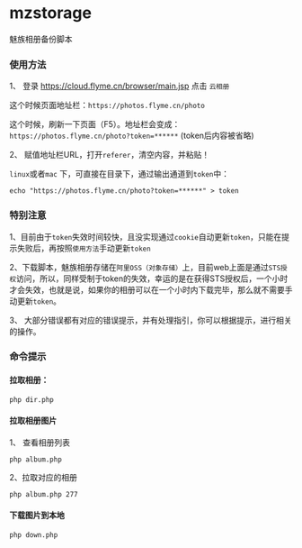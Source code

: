 # mzstorage
魅族相册备份脚本

### 使用方法

1、 登录 https://cloud.flyme.cn/browser/main.jsp 点击 `云相册`

这个时候页面地址栏：`https://photos.flyme.cn/photo`

这个时候，刷新一下页面（F5）。地址栏会变成：`https://photos.flyme.cn/photo?token=******` (token后内容被省略)

2、 赋值地址栏URL，打开`referer`，清空内容，并粘贴！

`linux`或者`mac` 下，可直接在目录下，通过输出通道到`token`中：
```
echo "https://photos.flyme.cn/photo?token=******" > token
```

### 特别注意

1、目前由于`token`失效时间较快，且没实现通过`cookie`自动更新`token`，只能在提示失败后，再按照`使用方法`手动更新`token`

2、下载脚本，魅族相册存储在`阿里OSS（对象存储）`上，目前web上面是通过`STS授权`访问，所以，同样受制于token的失效，幸运的是在获得STS授权后，一个小时才会失效，也就是说，如果你的相册可以在一个小时内下载完毕，那么就不需要手动更新`token`。

3、 大部分错误都有对应的错误提示，并有处理指引，你可以根据提示，进行相关的操作。

### 命令提示

#### 拉取相册：
```
php dir.php
```

#### 拉取相册图片
1、 查看相册列表
```
php album.php
```
2、拉取对应的相册
```
php album.php 277

```
#### 下载图片到本地
```
php down.php
```